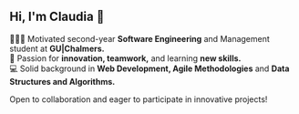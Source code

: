 ## Hi, I'm Claudia 👋

👩🏼‍💻 Motivated second-year **Software Engineering** and Management student at **GU|Chalmers.**
<br>
👾 Passion for **innovation, teamwork,** and learning **new skills.**
<br>
💻 Solid background in **Web Development, Agile Methodologies** and **Data Structures and Algorithms.**

Open to collaboration and eager to participate in innovative projects! 
